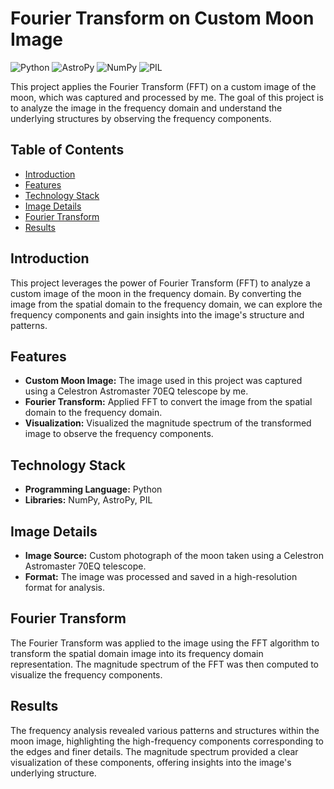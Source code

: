 # Fourier Transform on Custom Moon Image

![Python](https://img.shields.io/badge/Python-3.7%2B-blue.svg)
![AstroPy](https://img.shields.io/badge/AstroPy-4.2-brightgreen.svg)
![NumPy](https://img.shields.io/badge/NumPy-1.18.1-blue.svg)
![PIL](https://img.shields.io/badge/PIL-Image-brightgreen.svg)

This project applies the Fourier Transform (FFT) on a custom image of the moon, which was captured and processed by me. The goal of this project is to analyze the image in the frequency domain and understand the underlying structures by observing the frequency components.

## Table of Contents
- [Introduction](#introduction)
- [Features](#features)
- [Technology Stack](#technology-stack)
- [Image Details](#image-details)
- [Fourier Transform](#fourier-transform)
- [Results](#results)

## Introduction
This project leverages the power of Fourier Transform (FFT) to analyze a custom image of the moon in the frequency domain. By converting the image from the spatial domain to the frequency domain, we can explore the frequency components and gain insights into the image's structure and patterns.

## Features
- **Custom Moon Image:** The image used in this project was captured using a Celestron Astromaster 70EQ telescope by me. 
- **Fourier Transform:** Applied FFT to convert the image from the spatial domain to the frequency domain.
- **Visualization:** Visualized the magnitude spectrum of the transformed image to observe the frequency components.

## Technology Stack
- **Programming Language:** Python
- **Libraries:** NumPy, AstroPy, PIL

## Image Details
- **Image Source:** Custom photograph of the moon taken using a Celestron Astromaster 70EQ telescope.
- **Format:** The image was processed and saved in a high-resolution format for analysis.

## Fourier Transform
The Fourier Transform was applied to the image using the FFT algorithm to transform the spatial domain image into its frequency domain representation. The magnitude spectrum of the FFT was then computed to visualize the frequency components.

## Results
The frequency analysis revealed various patterns and structures within the moon image, highlighting the high-frequency components corresponding to the edges and finer details. The magnitude spectrum provided a clear visualization of these components, offering insights into the image's underlying structure.


